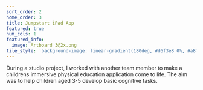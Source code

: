 ```yaml
---
sort_order: 2
home_order: 3
title: Jumpstart iPad App
featured: true
num_cols: 1
featured_info:
  image: Artboard 3@2x.png
tile_style: 'background-image: linear-gradient(180deg, #d6f3e8 0%, #a8f6fa 100%);'
---
```


During a studio project, I worked with another team member to make a childrens immersive physical education application come to life. The aim was to help children aged 3-5 develop basic cognitive tasks.

